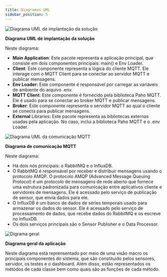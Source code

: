 ```yaml
---
title: Diagramas UML
sidebar_position: 5
---
```



![Diagrama UML de implantação da solução](/img/uml_diagrama.png)

**Diagrama UML de implantação da solução**

Neste diagrama:

- **Main Application**: Este pacote representa a aplicação principal, que consiste em dois componentes principais: main() e Env Loader.
- **Client**: Este componente representa a lógica do cliente MQTT. Ele interage com o MQTT Client para se conectar ao servidor MQTT e publicar mensagens.
- **Env Loader:** Este componente é responsável por carregar as variáveis de ambiente do arquivo .env.
- **MQTT Client**: Este componente é fornecido pela biblioteca Paho MQTT. Ele é usado para se conectar ao broker MQTT e publicar mensagens.
- **Broker**: Este componente representa o servidor MQTT ao qual o cliente se conecta para publicar mensagens.
- **External** Libraries: Este pacote representa as bibliotecas externas usadas pela aplicação. No caso, inclui a biblioteca Paho MQTT e o .env Loader.


![Diagrama UML da comunicação MQTT](/img/rabbit_diagram.png)

**Diagrama de comunicação MQTT**

Neste diagrama:

- Há dois nós principais: o RabbitMQ e o InfluxDB.
- O RabbitMQ é responsável por receber e distribuir mensagens usando o protocolo AMQP. O protocolo AMQP (Advanced Message Queuing Protocol) é um protocolo de mensagens de rede aberto que fornece uma estrutura padronizada para comunicação entre aplicativos cliente e servidores de mensagens. Ele é acessado pelo serviço de publicação de sensor, que envia dados para ele.
- O InfluxDB é um banco de dados de séries temporais usado para armazenar os dados do sensor. Ele é acessado pelo serviço de processamento de dados, que recebe dados do RabbitMQ e os escreve no InfluxDB.
- Os dois serviços principais são o Sensor Publisher e o Data Processor. 

![Digrama geral](/img/general_diagram.png)

**Diagrama geral da aplicação**

Neste diagrama está reprensentado por meio de uma visão macro os principais componentes do sistema, que são constituido pelos sensores, servidor, os testes e o dashboard. Além disso, estão representados os métodos de cada classe bem como quais são as funções de cada método.
